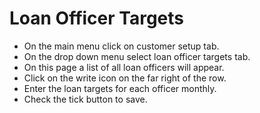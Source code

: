 # Loan Officer Targets #
- On the main menu click on customer setup tab.
- On the drop down menu select loan officer targets tab.
- On this page a list of all loan officers will appear.
- Click on the write icon on the far right of the row.
- Enter the loan targets for each officer monthly.
- Check the tick button to save. 
